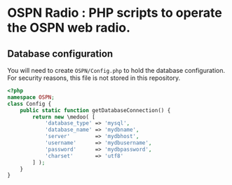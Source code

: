 # OSPN Radio : PHP scripts to operate the OSPN web radio.

## Database configuration
You will need to create `OSPN/Config.php` to hold the database configuration. For security reasons, this file is not stored in this repository.
```php
<?php
namespace OSPN;
class Config {
	public static function getDatabaseConnection() {
		return new \medoo( [
			'database_type' => 'mysql',
			'database_name' => 'mydbname',
			'server'        => 'mydbhost',
			'username'      => 'mydbusername',
			'password'      => 'mydbpassword',
			'charset'       => 'utf8'
		] );
	}
}
```